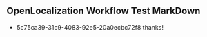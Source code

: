 ## OpenLocalization Workflow Test MarkDown
* 5c75ca39-31c9-4083-92e5-20a0ecbc72f8 
thanks!<!--HONumber=Mar16_HO2-->

